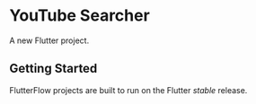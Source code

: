 # YouTube Searcher

A new Flutter project.

## Getting Started

FlutterFlow projects are built to run on the Flutter _stable_ release.
